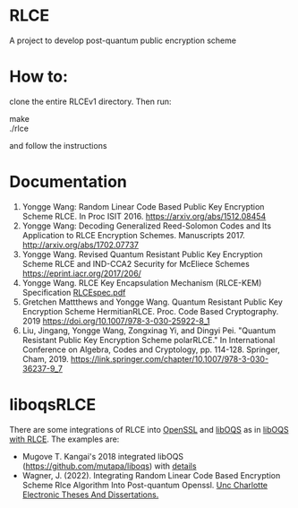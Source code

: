 # RLCE
A project to develop post-quantum public encryption scheme

# How to: 
clone the entire RLCEv1 directory. Then run:

make  
./rlce

and follow the instructions

# Documentation
1. Yongge Wang: Random Linear Code Based Public Key Encryption Scheme RLCE. In Proc ISIT 2016. <https://arxiv.org/abs/1512.08454>
2. Yongge Wang: Decoding Generalized Reed-Solomon Codes and Its Application to RLCE Encryption Schemes. Manuscripts 2017. <http://arxiv.org/abs/1702.07737>
3. Yongge Wang. Revised Quantum Resistant Public Key Encryption Scheme RLCE and IND-CCA2 Security for McEliece Schemes <https://eprint.iacr.org/2017/206/>
4. Yongge Wang. RLCE Key Encapsulation Mechanism (RLCE-KEM) Specification [RLCEspec.pdf](https://github.com/yonggewang/RLCE/blob/master/RLCEspec.pdf)
5. Gretchen Mattthews and Yongge Wang. Quantum Resistant Public Key Encryption Scheme HermitianRLCE. Proc. Code Based Cryptography. 2019 <https://doi.org/10.1007/978-3-030-25922-8_1>
6. Liu, Jingang, Yongge Wang, Zongxinag Yi, and Dingyi Pei. "Quantum Resistant Public Key Encryption Scheme polarRLCE." In International Conference on Algebra, Codes and Cryptology, pp. 114-128. Springer, Cham, 2019. <https://link.springer.com/chapter/10.1007/978-3-030-36237-9_7>

# liboqsRLCE
There are some integrations of RLCE into [OpenSSL](https://github.com/yonggewang/openssl) and [libOQS](https://github.com/open-quantum-safe/liboqs) as in [libOQS with RLCE](https://github.com/yonggewang/liboqs). The examples are: 
* Mugove T. Kangai's 2018 integrated libOQS (https://github.com/mutapa/liboqs) with [details](https://github.com/yonggewang/RLCE/blob/master/IntegrateRLCEOpenSSLversion1.0.2.pdf)
* Wagner, J. (2022). Integrating Random Linear Code Based Encryption Scheme Rlce Algorithm Into Post-quantum Openssl. [Unc Charlotte Electronic Theses And Dissertations.](https://ninercommons.charlotte.edu/islandora/object/etd%3A3126)
